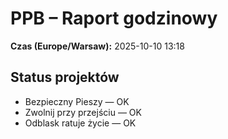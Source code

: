 # PPB – Raport godzinowy
**Czas (Europe/Warsaw):** 2025-10-10 13:18

## Status projektów
- Bezpieczny Pieszy — OK
- Zwolnij przy przejściu — OK
- Odblask ratuje życie — OK

